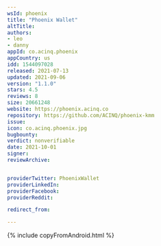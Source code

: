 ```yaml
---
wsId: phoenix
title: "Phoenix Wallet"
altTitle: 
authors:
- leo
- danny
appId: co.acinq.phoenix
appCountry: us
idd: 1544097028
released: 2021-07-13
updated: 2021-09-06
version: "1.1.0"
stars: 4.5
reviews: 8
size: 20661248
website: https://phoenix.acinq.co
repository: https://github.com/ACINQ/phoenix-kmm
issue: 
icon: co.acinq.phoenix.jpg
bugbounty: 
verdict: nonverifiable
date: 2021-10-01
signer: 
reviewArchive:


providerTwitter: PhoenixWallet
providerLinkedIn: 
providerFacebook: 
providerReddit: 

redirect_from:

---
```

{% include copyFromAndroid.html %}
